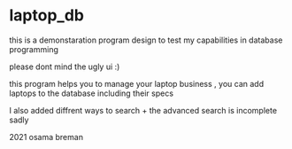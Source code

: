 # laptop_db
this is a demonstaration program design to test my capabilities in database programming

please dont mind the ugly ui :)

this program helps you to manage your laptop business , you can add laptops to the database including their specs

I also added diffrent ways to search + the advanced search is incomplete sadly

2021 osama breman
